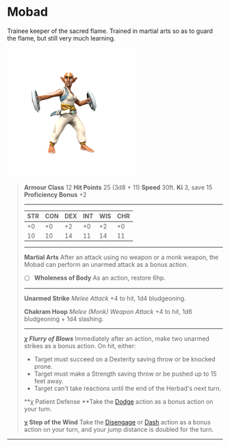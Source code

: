 # Mobad
Trainee keeper of the sacred flame. Trained in martial arts so as to guard the flame, but still very much learning.

![](../../../../_assets/mobs/Mobad.png)

> **Armour Class** 12
> **Hit Points** 25 (3d8 + 11)
> **Speed** 30ft.
> **Ki** 3, save 15
> **Proficiency Bonus** +2
>
> ---
>
> | STR  | CON  | DEX  | INT  | WIS  | CHR  |
> | ---- | ---- | ---- | ---- | ---- | ---- |
> | +0   | +0   | +2   | +0   | +2   | +0   |
> | 10   | 10   | 14   | 11   | 14   | 11   |
>
> ---
>
> **Martial Arts** After an attack using no weapon or a monk weapon, the Mobad can perform an unarmed attack as a bonus action.
>
> - [ ] **Wholeness of Body** As an action, restore 6hp.
>
> ---
>
> **Unarmed Strike** *Melee Attack* +4 to hit, 1d4 bludgeoning.
>
> **Chakram Hoop** *Melee (Monk) Weapon Attack* +4 to hit, 1d6 bludgeoning + 1d4 slashing.
>
> ---
>
> ***χ Flurry of Blows*** Immediately after an action, make two unarmed strikes as a bonus action. On hit, either:
>
> - Target must succeed on a Dexterity saving throw or be knocked prone.
> - Target must make a Strength saving throw or be pushed up to 15 feet away.
> - Target can't take reactions until the end of  the Herbad's next turn.
>
> **χ Patient Defense **Take the [Dodge](https://www.dndbeyond.com/sources/basic-rules/combat#Dodge) action as a bonus action on your turn.
>
> **χ Step of the Wind** Take the [Disengage](https://www.dndbeyond.com/sources/basic-rules/combat#Disengage) or [Dash](https://www.dndbeyond.com/sources/basic-rules/combat#Dash) action as a bonus action on your turn, and your jump distance is doubled for the turn.

---